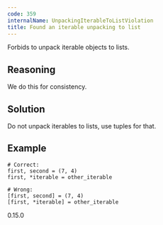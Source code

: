 ```yaml
---
code: 359
internalName: UnpackingIterableToListViolation
title: Found an iterable unpacking to list
---
```


Forbids to unpack iterable objects to lists.

## Reasoning
We do this for consistency.

## Solution
Do not unpack iterables to lists, use tuples for that.

## Example

    # Correct:
    first, second = (7, 4)
    first, *iterable = other_iterable
    
    # Wrong:
    [first, second] = (7, 4)
    [first, *iterable] = other_iterable

<div class="versionadded">

0.15.0

</div>